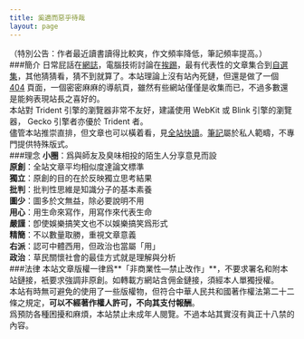```yaml
---
title: 奚適而惡乎待哉
layout: page
---
```

（特別公告：作者最近讀書讀得比較爽，作文頻率降低，筆記頻率提高。）  
###簡介
日常屁話在[網誌](/categories#網誌)，電腦技術討論在[挨踢](/categories#挨踢)，最有代表性的文章集合到[自選集](/categories#自選集)，其他猜猜看，猜不到就算了。本站理論上沒有站內死鏈，但還是做了一個 [404](/404) 頁面，一個密密麻麻的導航頁，雖然有些網站僅僅是收集而已，不過多數還是能夠表現站長之喜好的。  
本站對 Trident 引擎的瀏覽器非常不友好，建議使用 WebKit 或 Blink 引擎的瀏覽器， Gecko 引擎者亦優於 Trident 者。  
儘管本站推崇直排，但文章也可以橫着看，見[全站快讀](/archive)。[筆記](/Notes)屬於私人範疇，不專門提供特殊版式。  
###理念
**小圈**：爲與師友及臭味相投的陌生人分享意見而設  
**原創**：全站文章平均相似度達論文標準  
**獨立**：原創的目的在於反映獨立思考結果  
**批判**：批判性思維是知識分子的基本素養  
**圖少**：圖多於文無益，除必要說明不用  
**用心**：用生命來寫作，用寫作來代表生命  
**嚴謹**：卽使娛樂搞笑文也不以娛樂搞笑爲形式  
**精簡**：不以數量取勝，重視文章意義  
**右派**：認可中體西用，但政治也當屬「用」  
**政治**：草民關懷社會的最佳方式就是理解與分析  
###法律
本站文章版權一律爲**「非商業性—禁止改作」**，不要求署名和附本站鏈接，衹要求強調非原創。如轉載方網站含佣金鏈接，須經本人單獨授權。  
本站有時無可避免的使用了一些版權物，但符合中華人民共和國著作權法第二十二條之規定，**可以不經著作權人許可，不向其支付報酬**。  
爲預防各種困擾和麻煩，本站禁止未成年人閱覽。不過本站其實沒有眞正十八禁的內容。